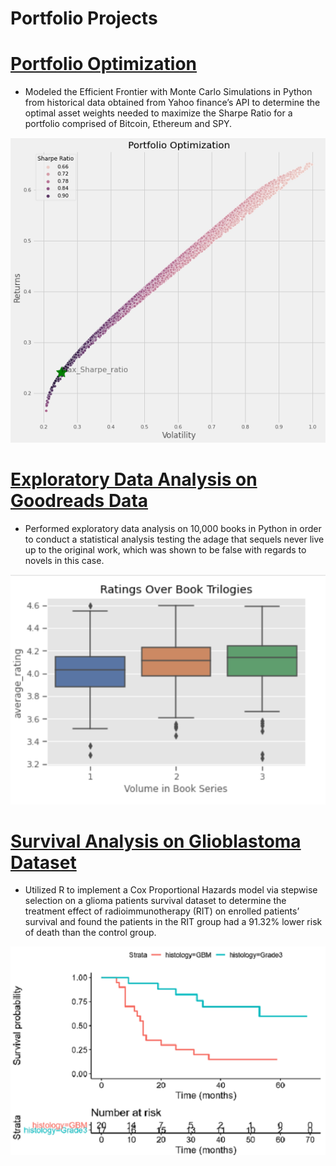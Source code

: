 # Portfolio Projects  

# [Portfolio Optimization](https://github.com/mablanch/Portfolio_Projects/blob/main/Portfolio_Optimization_MC.ipynb)
- Modeled the Efficient Frontier with Monte Carlo Simulations in Python from historical data obtained from Yahoo finance’s API to determine the optimal asset weights needed to maximize the Sharpe Ratio for a portfolio comprised of Bitcoin, Ethereum and SPY.

![](/images/Efficient_frontier.png)

# [Exploratory Data Analysis on Goodreads Data](https://github.com/mablanch/Portfolio_Projects/blob/main/Goodreads_Exploratory_Analysis.ipynb)
- Performed exploratory data analysis on 10,000 books in Python in order to conduct a statistical analysis testing the adage that sequels never live up to the original work, which was shown to be false with regards to novels in this case. 

![](/images/series_ratings.png)

# [Survival Analysis on Glioblastoma Dataset](https://github.com/mablanch/Portfolio_Projects/blob/main/Survival_Analysis_Gliobastoma_dataset_final_version.pdf)
- Utilized R to implement a Cox Proportional Hazards model via stepwise selection on a glioma patients survival dataset to determine the treatment effect of radioimmunotherapy (RIT) on enrolled patients’ survival and found the patients in the RIT group had a 91.32% lower risk of death than the control group. 

![](/images/survival_stratified.png)

